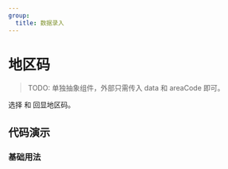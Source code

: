 ```yaml
---
group:
  title: 数据录入
---
```


# 地区码

> TODO: 单独抽象组件，外部只需传入 data 和 areaCode 即可。

选择 和 回显地区码。

## 代码演示

### 基础用法

<code src='../../src/demos/item-area-code.tsx' />
